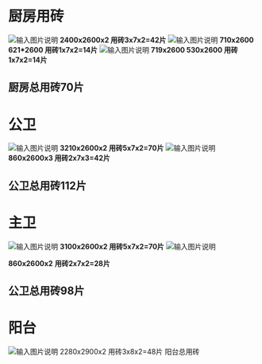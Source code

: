 # 厨房用砖
![输入图片说明](/imgs/2022-11-02/d6u3jMeNC96HiurT.png)
**2400x2600x2
用砖3x7x2=42片**
![输入图片说明](/imgs/2022-11-02/3ThoHrPiYyglkQU5.png)
**710x2600
621*2600
 用砖1x7x2=14片**
![输入图片说明](/imgs/2022-11-02/Fkut2oHYUaOVwORk.png)
**719x2600
530x2600
 用砖1x7x2=14片**
 ## 厨房总用砖70片

# 公卫
![输入图片说明](/imgs/2022-11-02/ttBVNiEAfREdEVj5.png)
**3210x2600x2
用砖5x7x2=70片**
![输入图片说明](/imgs/2022-11-02/aonSK3JVJwX8qWE8.png)
**860x2600x3
用砖2x7x3=42片**
## 公卫总用砖112片
# 主卫
![输入图片说明](/imgs/2022-11-02/6VZkO96aSGIXs3o2.png)
**3100x2600x2
用砖5x7x2=70片**
![输入图片说明](/imgs/2022-11-02/Den1G3sncYboyCjy.png)

**860x2600x2**
**用砖2x7x2=28片**
## 公卫总用砖98片
# 阳台
![输入图片说明](/imgs/2022-11-02/GGXcgrnEOqu7uaI4.png)
2280x2900x2
用砖3x8x2=48片
阳台总用砖
<!--stackedit_data:
eyJoaXN0b3J5IjpbMTE4ODM1NzUwLC0yMDg4NzQ2NjEyXX0=
-->